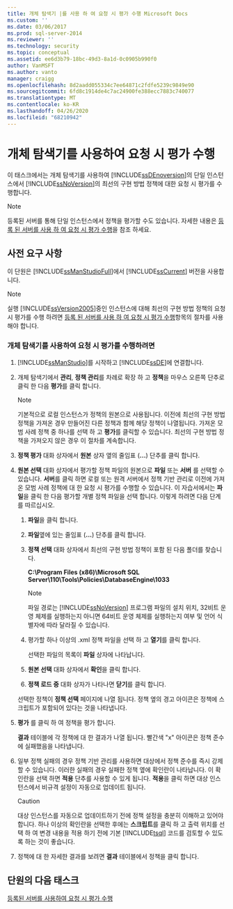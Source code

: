 ```yaml
---
title: 개체 탐색기 |를 사용 하 여 요청 시 평가 수행 Microsoft Docs
ms.custom: ''
ms.date: 03/06/2017
ms.prod: sql-server-2014
ms.reviewer: ''
ms.technology: security
ms.topic: conceptual
ms.assetid: ee6d3b79-18bc-49d3-8a1d-0c0905b990f0
author: VanMSFT
ms.author: vanto
manager: craigg
ms.openlocfilehash: 8d2aadd055334c7ee64871c2fdfe5239c9849e90
ms.sourcegitcommit: 6fd8c1914de4c7ac24900fe388ecc7883c740077
ms.translationtype: MT
ms.contentlocale: ko-KR
ms.lasthandoff: 04/26/2020
ms.locfileid: "68210942"
---
```

# <a name="perform-an-on-demand-evaluation-by-using-object-explorer"></a>개체 탐색기를 사용하여 요청 시 평가 수행
  이 태스크에서는 개체 탐색기를 사용하여 [!INCLUDE[ssDEnoversion](../includes/ssdenoversion-md.md)]의 단일 인스턴스에서 [!INCLUDE[ssNoVersion](../includes/ssnoversion-md.md)]의 최선의 구현 방법 정책에 대한 요청 시 평가를 수행합니다.  
  
> [!NOTE]  
>  등록된 서버를 통해 단일 인스턴스에서 정책을 평가할 수도 있습니다. 자세한 내용은 [등록 된 서버를 사용 하 여 요청 시 평가 수행](../../2014/tutorials/perform-an-on-demand-evaluation-by-using-registered-servers.md)을 참조 하세요.  
  
## <a name="prerequisites"></a>사전 요구 사항  
 이 단원은 [!INCLUDE[ssManStudioFull](../includes/ssmanstudiofull-md.md)]에서 [!INCLUDE[ssCurrent](../includes/sscurrent-md.md)] 버전을 사용합니다.  
  
> [!NOTE]  
>  실행 [!INCLUDE[ssVersion2005](../includes/ssversion2005-md.md)]중인 인스턴스에 대해 최선의 구현 방법 정책의 요청 시 평가를 수행 하려면 [등록 된 서버를 사용 하 여 요청 시 평가 수행](../../2014/tutorials/perform-an-on-demand-evaluation-by-using-registered-servers.md)항목의 절차를 사용 해야 합니다.  
  
### <a name="to-perform-an-on-demand-evaluation-by-using-object-explorer"></a>개체 탐색기를 사용하여 요청 시 평가를 수행하려면  
  
1.  [!INCLUDE[ssManStudio](../includes/ssmanstudio-md.md)]를 시작하고 [!INCLUDE[ssDE](../includes/ssde-md.md)]에 연결합니다.  
  
2.  개체 탐색기에서 **관리**, **정책 관리**를 차례로 확장 하 고 **정책**을 마우스 오른쪽 단추로 클릭 한 다음 **평가**를 클릭 합니다.  
  
    > [!NOTE]  
    >  기본적으로 로컬 인스턴스가 정책의 원본으로 사용됩니다. 이전에 최선의 구현 방법 정책을 가져온 경우 만들어진 다른 정책과 함께 해당 정책이 나열됩니다. 가져온 모범 사례 정책 중 하나를 선택 하 고 **평가**를 클릭할 수 있습니다. 최선의 구현 방법 정책을 가져오지 않은 경우 이 절차를 계속합니다.  
  
3.  **정책 평가** 대화 상자에서 **원본** 상자 옆의 줄임표 (**...**) 단추를 클릭 합니다.  
  
4.  **원본 선택** 대화 상자에서 평가할 정책 파일의 원본으로 **파일** 또는 **서버** 를 선택할 수 있습니다. **서버**를 클릭 하면 로컬 또는 원격 서버에서 정책 기반 관리로 이전에 가져온 모범 사례 정책에 대 한 요청 시 평가를 수행할 수 있습니다. 이 자습서에서는 **파일**을 클릭 한 다음 평가할 개별 정책 파일을 선택 합니다. 이렇게 하려면 다음 단계를 따르십시오.  
  
    1.  **파일**을 클릭 합니다.  
  
    2.  **파일**옆에 있는 줄임표 (**...**) 단추를 클릭 합니다.  
  
    3.  **정책 선택** 대화 상자에서 최선의 구현 방법 정책이 포함 된 다음 폴더를 찾습니다.  
  
         **C:\Program Files (x86)\Microsoft SQL Server\110\Tools\Policies\DatabaseEngine\1033**  
  
        > [!NOTE]  
        >  파일 경로는 [!INCLUDE[ssNoVersion](../includes/ssnoversion-md.md)] 프로그램 파일의 설치 위치, 32비트 운영 체제를 실행하는지 아니면 64비트 운영 체제를 실행하는지 여부 및 언어 식별자에 따라 달라질 수 있습니다.  
  
    4.  평가할 하나 이상의 .xml 정책 파일을 선택 하 고 **열기**를 클릭 합니다.  
  
         선택한 파일의 목록이 **파일** 상자에 나타납니다.  
  
    5.  **원본 선택** 대화 상자에서 **확인**을 클릭 합니다.  
  
    6.  **정책 로드 중** 대화 상자가 나타나면 **닫기**를 클릭 합니다.  
  
     선택한 정책이 **정책 선택** 페이지에 나열 됩니다. 정책 옆의 경고 아이콘은 정책에 스크립트가 포함되어 있다는 것을 나타냅니다.  
  
5.  **평가** 를 클릭 하 여 정책을 평가 합니다.  
  
     **결과** 테이블에 각 정책에 대 한 결과가 나열 됩니다. 빨간색 "x" 아이콘은 정책 준수에 실패했음을 나타냅니다.  
  
6.  일부 정책 실패의 경우 정책 기반 관리를 사용하면 대상에서 정책 준수를 즉시 강제할 수 있습니다. 이러한 실패의 경우 실패한 정책 옆에 확인란이 나타납니다. 이 확인란을 선택 하면 **적용** 단추를 사용할 수 있게 됩니다. **적용**을 클릭 하면 대상 인스턴스에서 비규격 설정이 자동으로 업데이트 됩니다.  
  
    > [!CAUTION]  
    >  대상 인스턴스를 자동으로 업데이트하기 전에 정책 설정을 충분히 이해하고 있어야 합니다. 하나 이상의 확인란을 선택한 후에는 **스크립트**를 클릭 하 고 출력 위치를 선택 하 여 변경 내용을 적용 하기 전에 기본 [!INCLUDE[tsql](../includes/tsql-md.md)] 코드를 검토할 수 있도록 하는 것이 좋습니다.  
  
7.  정책에 대 한 자세한 결과를 보려면 **결과** 테이블에서 정책을 클릭 합니다.  
  
## <a name="next-task-in-lesson"></a>단원의 다음 태스크  
 [등록된 서버를 사용하여 요청 시 평가 수행](../../2014/tutorials/perform-an-on-demand-evaluation-by-using-registered-servers.md)  
  
  
